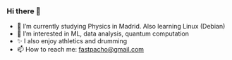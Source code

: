 ### Hi there 👋

<!--
**n0rbb/n0rbb** is a ✨ _special_ ✨ repository because its `README.md` (this file) appears on your GitHub profile.
Here are some ideas to get you started:
-->


- 🌱 I’m currently studying Physics in Madrid. Also learning Linux (Debian)
- 👀 I’m interested in ML, data analysis, quantum computation
- ✨ I also enjoy athletics and drumming
- 📫 How to reach me: fastpacho@gmail.com
<!-- - 😄 Pronouns: ...
- ⚡ Fun fact: ...
-->
<!-- - 👯 I’m looking to collaborate on
- 🤔 I’m looking for help with ...
- 💬 Ask me about ... -->
